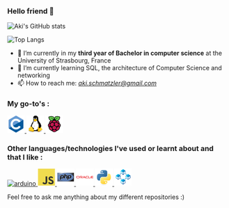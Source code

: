 ### Hello friend 👋


![Aki's GitHub stats](https://github-readme-stats.vercel.app/api?username=AkiSchmatzler&theme=synthwave&show_icons=true&count_private=true "Aki's Github stats")

![Top Langs](https://github-readme-stats.vercel.app/api/top-langs/?username=AkiSchmatzler&theme=synthwave "Aki's Top Languages")

- 🔭 I’m currently in my **third year of Bachelor in computer science** at the University of Strasbourg, France  
- 🌱 I’m currently learning SQL, the architecture of Computer Science and networking  
- 📫 How to reach me: *aki.schmatzler@gmail.com*  

### My go-to's :  
<p align="left">
	<a href="https://www.cprogramming.com/" target="_blank"> <img src="https://raw.githubusercontent.com/devicons/devicon/master/icons/c/c-original.svg" alt="c" width="40" height="40"/> </a>
	<a href="https://www.linux.org/" target="_blank"> <img src="https://raw.githubusercontent.com/devicons/devicon/master/icons/linux/linux-original.svg" alt="linux" width="40" height="40"/> </a>  
	<a href="https://www.raspberrypi.com/" target="_blank"> <img src="https://raw.githubusercontent.com/devicons/devicon/master/icons/raspberrypi/raspberrypi-original.svg" alt="raspberrypi" width="40" height="40"/> </a>  
</p>

### Other languages/technologies I've used or learnt about and that I like :
<p align="left">
	<a href="https://www.arduino.cc/" target="_blank"> <img src="https://cdn.worldvectorlogo.com/logos/arduino-1.svg" alt="arduino" width="40" height="40"/> </a>  
	<a href="https://www.javascript.com/" target="_blank"> <img src="https://raw.githubusercontent.com/devicons/devicon/master/icons/javascript/javascript-original.svg" alt="javascript" width="40" height="40"/> </a>  
	<a href="https://www.php.net/" target="_blank"> <img src="https://raw.githubusercontent.com/devicons/devicon/master/icons/php/php-original.svg" alt="php" width="40" height="40"/> </a>  
	<a href="https://www.oracle.com/" target="_blank"> <img src="https://raw.githubusercontent.com/devicons/devicon/master/icons/oracle/oracle-original.svg" alt="oracle" width="40" height="40"/> </a>  
	<a href="https://www.python.org/" target="_blank"> <img src="https://raw.githubusercontent.com/devicons/devicon/master/icons/python/python-original.svg" alt="python" width="40" height="40"/> </a>  
	<a href="https://fr.wikipedia.org/wiki/Blockchain" target="_blank"> <img src="images/blockchain_logo.png" alt="blockchain" width="40" height="40"/> </a>  


</p>

Feel free to ask me anything about my different repositories :)
